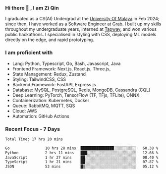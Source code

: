 <!-- <img height="180rem" width="100%" src="https://github.com/ziqinyeow/ziqinyeow/blob/main/header.png?raw=true" /> -->

### Hi there 👋 , I am Zi Qin
<!-- ![visitors](https://visitor-badge.glitch.me/badge?page_id=page.id) -->

I graduated as a CS(AI) Undergrad at the [University Of Malaya](https://www.um.edu.my/) in Feb 2024; since then, I have worked as a Software Engineer at [Grab](https://www.grab.com/my/). I built up my skills throughout my undergraduate years, interned at [Tapway](https://gotapway.com/), and won various public hackathons. I specialised in styling with CSS, deploying ML models directly on the edge, and rapid prototyping.

### I am proficient with

- Lang: Python, Typescript, Go, Bash, Javascript, Java
- Frontend Framework: Next.js, React.js, Three.js,
- State Management: Redux, Zustand
- Styling: TailwindCSS, CSS
- Backend Framework: FastAPI, Express.js
- Database: MySQL, PostgreSQL, Redis, MongoDB, Cassandra (CQL)
- Deep Learning: PyTorch, TensorFlow (TF, TFjs, TFLite), ONNX
- Containerization: Kubernetes, Docker
- Queue: RabbitMQ, MQTT, SQS
- Cloud: AWS
- Automation: GitHub Actions

### Recent Focus - 7 Days
<!--START_SECTION:waka-->

```txt
Total Time: 17 hrs 20 mins

Go                10 hrs 28 mins  ███████████████░░░░░░░░░░   60.38 %
Python            2 hrs 11 mins   ███░░░░░░░░░░░░░░░░░░░░░░   12.66 %
JavaScript        1 hr 27 mins    ██░░░░░░░░░░░░░░░░░░░░░░░   08.40 %
TypeScript        1 hr 21 mins    ██░░░░░░░░░░░░░░░░░░░░░░░   07.87 %
JSON              53 mins         █▒░░░░░░░░░░░░░░░░░░░░░░░   05.12 %
```

<!--END_SECTION:waka-->

<!--![Leetcode Stats](https://leetcard.jacoblin.cool/ziqinyeow?ext=heatmap&theme=light,nord&width=1200&height=400)-->
